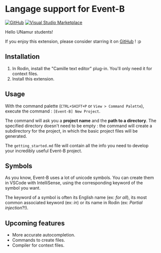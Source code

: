 # Langage support for Event-B

[![GitHub](https://img.shields.io/github/stars/glg-corp/eventb-vscode-extension.svg)](https://github.com/glg-corp/eventb-vscode-extension) [![Visual Studio Marketplace](https://vsmarketplacebadge.apphb.com/installs-short/glgcorp.eventb.svg)](https://marketplace.visualstudio.com/items?itemName=glgcorp.eventb)

Hello UNamur students!

If you enjoy this extension, please consider starring it on [GitHub](https://github.com/glg-corp/eventb-vscode-extension) ! :p

## Installation

1. In Rodin, install the "Camille text editor" plug-in. You'll only need it for context files.
2. Install this extension.

## Usage

With the command palette (`CTRL+SHIFT+P` or `View > Command Palette`), execute the command : `[Event-B] New Project`. 

The command will ask you a **project name** and the **path to a directory**. The specified directory doesn't need to be empty : the command will create a subdirectory for the project, in which the basic project files will be generated.

The `getting_started.md` file will contain all the info you need to develop your incredibly useful Event-B project.

## Symbols

As you know, Event-B uses a lot of unicode symbols. You can create them in VSCode with IntelliSense, using the corresponding keyword of the symbol you want.

The keyword of a symbol is often its English name (ex: *for all*), its most common associated keyword (ex: *in*) or its name in Rodin (ex: *Partial injection*?!).

## Upcoming features

- More accurate autocompletion.
- Commands to create files.
- Compiler for context files.